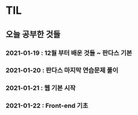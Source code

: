 # TIL

## 오늘 공부한 것들

### 2021-01-19 : 12월 부터 배운 것들 ~ 판다스 기본 
### 2021-01-20 : 판다스 마지막 연습문제 풀이 
### 2021-01-21 : 웹 기본 시작
### 2021-01-22 : Front-end 기초 
